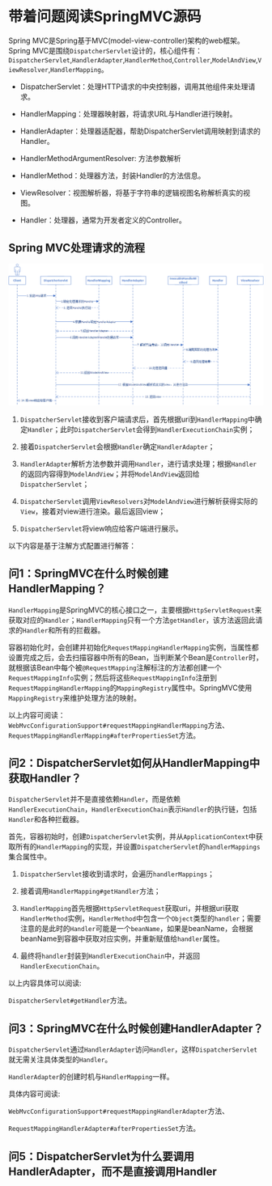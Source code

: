 # 带着问题阅读SpringMVC源码

Spring MVC是Spring基于MVC(model-view-controller)架构的web框架。Spring MVC是围绕`DispatcherServlet`设计的，核心组件有：`DispatcherServlet`,`HandlerAdapter`,`HandlerMethod`,`Controller`,`ModelAndView`,`ViewResolver`,`HandlerMapping`。

- DispatcherServlet：处理HTTP请求的中央控制器，调用其他组件来处理请求。

- HandlerMapping：处理器映射器，将请求URL与Handler进行映射。

- HandlerAdapter：处理器适配器，帮助DispatcherServlet调用映射到请求的Handler。

- HandlerMethodArgumentResolver: 方法参数解析

- HandlerMethod：处理器方法，封装Handler的方法信息。

- ViewResolver：视图解析器，将基于字符串的逻辑视图名称解析真实的视图。

- Handler：处理器，通常为开发者定义的Controller。

## Spring MVC处理请求的流程

![流程图](processing-request-flow.png)

1. `DispatcherServlet`接收到客户端请求后，首先根据uri到`HandlerMapping`中确定`Handler`；此时`DispatcherServlet`会得到`HandlerExecutionChain`实例；

2. 接着`DispatcherServlet`会根据`Handler`确定`HandlerAdapter`；

3. `HandlerAdapter`解析方法参数并调用`Handler`，进行请求处理；根据`Handler`的返回内容得到`ModelAndView`；并将`ModelAndView`返回给`DispatcherServlet`；

4. `DispatcherServlet`调用`ViewResolvers`对`ModelAndView`进行解析获得实际的`View`，接着对view进行渲染。最后返回view；

5. `DispatcherServlet`将view响应给客户端进行展示。

以下内容是基于注解方式配置进行解答：

## 问1：SpringMVC在什么时候创建HandlerMapping？

`HandlerMapping`是SpringMVC的核心接口之一，主要根据`HttpServletRequest`来获取对应的`Handler`；`HandlerMapping`只有一个方法`getHandler`，该方法返回此请求的`Handler`和所有的拦截器。

容器初始化时，会创建并初始化`RequestMappingHandlerMapping`实例，当属性都设置完成之后，会去扫描容器中所有的Bean，当判断某个Bean是`Controller`时，就根据该Bean中每个被`@RequestMapping`注解标注的方法都创建一个`RequestMappingInfo`实例；然后将这些`RequestMappingInfo`注册到`RequestMappingHandlerMapping`的`MappingRegistry`属性中。SpringMVC使用`MappingRegistry`来维护处理方法的映射。

以上内容可阅读：`WebMvcConfigurationSupport#requestMappingHandlerMapping`方法、`RequestMappingHandlerMapping#afterPropertiesSet`方法。

## 问2：DispatcherServlet如何从HandlerMapping中获取Handler？

`DispatcherServlet`并不是直接依赖`Handler`，而是依赖`HandlerExecutionChain`，`HandlerExecutionChain`表示`Handler`的执行链，包括`Handler`和各种拦截器。

首先，容器初始时，创建`DispatcherServlet`实例，并从`ApplicationContext`中获取所有的`HandlerMapping`的实现，并设置`DispatcherServlet`的`handlerMappings`集合属性中。

1. `DispatcherServlet`接收到请求时，会遍历`handlerMappings`；

2. 接着调用`HandlerMapping#getHandler`方法；

3. `HandlerMapping`首先根据`HttpServletRequest`获取uri，并根据uri获取`HandlerMethod`实例，`HandlerMethod`中包含一个`Object`类型的`handler`；需要注意的是此时的`Handler`可能是一个`beanName`，如果是beanName，会根据beanName到容器中获取对应实例，并重新赋值给`handler`属性。

4. 最终将`handler`封装到`HandlerExecutionChain`中，并返回`HandlerExecutionChain`。

以上内容具体可以阅读: 

`DispatcherServlet#getHandler`方法。

## 问3：SpringMVC在什么时候创建HandlerAdapter？

`DispatcherServlet`通过`HandlerAdapter`访问`Handler`，这样`DispatcherServlet`就无需关注具体类型的`Handler`。

`HandlerAdapter`的创建时机与`HandlerMapping`一样。

具体内容可阅读:

`WebMvcConfigurationSupport#requestMappingHandlerAdapter`方法、

`RequestMappingHandlerAdapter#afterPropertiesSet`方法。

## 问5：DispatcherServlet为什么要调用HandlerAdapter，而不是直接调用Handler
